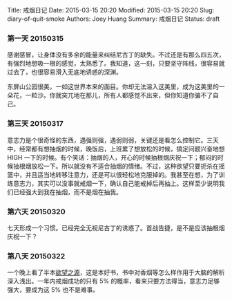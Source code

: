 Title: 戒烟日记
Date: 2015-03-15 20:20
Modified: 2015-03-15 20:20
Slug: diary-of-quit-smoke
Authors: Joey Huang
Summary: 戒烟日记
Status: draft

### 第一天 20150315

感谢感冒，让身体没有多余的能量来纠结尼古丁的缺失。不过还是有那么四五次，有强烈地想吸一根的感觉，太熟悉了。我知道，这一刻，只要坚守阵线，很容易就过去了，也很容易滑入无底地诱惑的深渊。

东屏山公园很美，一如这世界本来的面目。你却无法溶入这美里，成为这美里的一朵花，一粒沙。你就突兀地在那儿，所有人都感觉不出来，但你知道你骗不了自己。

### 第三天 20150317

意志力是个很奇怪的东西，遇强则强，遇弱则弱，关键还是看怎么控制它。三天中，经常都有想抽烟的时候，晚饭后，上班累了想放松的时候，搞定问题兴奋地想 HIGH 一下的时候。有个笑话：抽烟的人，开心的时候抽根烟庆祝一下；郁闷的时候抽根烟放松一下。所以就没有不适合抽烟的情绪。不过，这种欲望只要扼杀在摇篮中，并且适当地转移注意力，还是可以很轻松地克服掉的。我甚至在想，为了训练意志力，其实可以没事就戒烟一下，确认自己能戒掉后再抽上。这样至少说明我们已经强大到我在抽烟，而不是烟在抽我。

### 第六天 20150320

七天形成一个习惯。已经完全无视尼古丁的诱惑了。首战告捷，是不是应该抽根烟庆祝一下？

### 第八天 20150322

一个晚上看了半本[欲望之源][1]，这是本好书，书中对香烟等怎么样作用于大脑的解析深入浅出。一年内戒烟成功的只有 5% 的概率，看来只要方法得当，意志力足够强大，要成为这 5% 也不是难事。

[1]: http://book.douban.com/subject/1128662/


